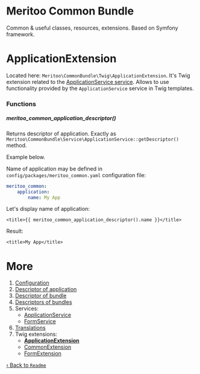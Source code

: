 # Meritoo Common Bundle

Common & useful classes, resources, extensions. Based on Symfony framework.

# ApplicationExtension

Located here: `Meritoo\CommonBundle\Twig\ApplicationExtension`. It's Twig extension related to the [ApplicationService service](../Services/ApplicationService.md). Allows to use functionality provided by the `ApplicationService` service in Twig templates.

### Functions

##### meritoo_common_application_descriptor()

Returns descriptor of application. Exactly as `Meritoo\CommonBundle\Service\ApplicationService::getDescriptor()` method.

Example below.

Name of application may be defined in `config/packages/meritoo_common.yaml` configuration file:

```yaml
meritoo_common:
    application:
        name: My App
```

Let's display name of application:

```twig
<title>{{ meritoo_common_application_descriptor().name }}</title>
```

Result:

```twig
<title>My App</title>
```

# More

1. [Configuration](../Configuration.md)
2. [Descriptor of application](../Descriptor-of-application.md)
3. [Descriptor of bundle](../Descriptor-of-bundle.md)
4. [Descriptors of bundles](../Descriptors-of-bundles.md)
5. Services:
	- [ApplicationService](../Services/ApplicationService.md)
	- [FormService](../Services/FormService.md)
6. [Translations](../Translations.md)
7. Twig extensions:
	- [**ApplicationExtension**](ApplicationExtension.md)
	- [CommonExtension](CommonExtension.md)
	- [FormExtension](FormExtension.md)

[&lsaquo; Back to `Readme`](../../README.md)
